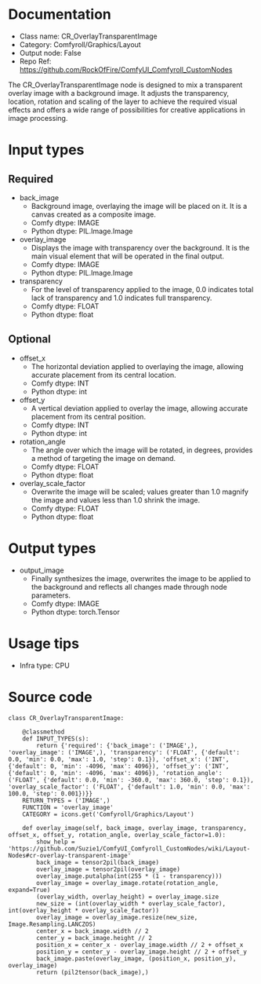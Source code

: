 # Documentation
- Class name: CR_OverlayTransparentImage
- Category: Comfyroll/Graphics/Layout
- Output node: False
- Repo Ref: https://github.com/RockOfFire/ComfyUI_Comfyroll_CustomNodes

The CR_OverlayTransparentImage node is designed to mix a transparent overlay image with a background image. It adjusts the transparency, location, rotation and scaling of the layer to achieve the required visual effects and offers a wide range of possibilities for creative applications in image processing.

# Input types
## Required
- back_image
    - Background image, overlaying the image will be placed on it. It is a canvas created as a composite image.
    - Comfy dtype: IMAGE
    - Python dtype: PIL.Image.Image
- overlay_image
    - Displays the image with transparency over the background. It is the main visual element that will be operated in the final output.
    - Comfy dtype: IMAGE
    - Python dtype: PIL.Image.Image
- transparency
    - For the level of transparency applied to the image, 0.0 indicates total lack of transparency and 1.0 indicates full transparency.
    - Comfy dtype: FLOAT
    - Python dtype: float
## Optional
- offset_x
    - The horizontal deviation applied to overlaying the image, allowing accurate placement from its central location.
    - Comfy dtype: INT
    - Python dtype: int
- offset_y
    - A vertical deviation applied to overlay the image, allowing accurate placement from its central position.
    - Comfy dtype: INT
    - Python dtype: int
- rotation_angle
    - The angle over which the image will be rotated, in degrees, provides a method of targeting the image on demand.
    - Comfy dtype: FLOAT
    - Python dtype: float
- overlay_scale_factor
    - Overwrite the image will be scaled; values greater than 1.0 magnify the image and values less than 1.0 shrink the image.
    - Comfy dtype: FLOAT
    - Python dtype: float

# Output types
- output_image
    - Finally synthesizes the image, overwrites the image to be applied to the background and reflects all changes made through node parameters.
    - Comfy dtype: IMAGE
    - Python dtype: torch.Tensor

# Usage tips
- Infra type: CPU

# Source code
```
class CR_OverlayTransparentImage:

    @classmethod
    def INPUT_TYPES(s):
        return {'required': {'back_image': ('IMAGE',), 'overlay_image': ('IMAGE',), 'transparency': ('FLOAT', {'default': 0.0, 'min': 0.0, 'max': 1.0, 'step': 0.1}), 'offset_x': ('INT', {'default': 0, 'min': -4096, 'max': 4096}), 'offset_y': ('INT', {'default': 0, 'min': -4096, 'max': 4096}), 'rotation_angle': ('FLOAT', {'default': 0.0, 'min': -360.0, 'max': 360.0, 'step': 0.1}), 'overlay_scale_factor': ('FLOAT', {'default': 1.0, 'min': 0.0, 'max': 100.0, 'step': 0.001})}}
    RETURN_TYPES = ('IMAGE',)
    FUNCTION = 'overlay_image'
    CATEGORY = icons.get('Comfyroll/Graphics/Layout')

    def overlay_image(self, back_image, overlay_image, transparency, offset_x, offset_y, rotation_angle, overlay_scale_factor=1.0):
        show_help = 'https://github.com/Suzie1/ComfyUI_Comfyroll_CustomNodes/wiki/Layout-Nodes#cr-overlay-transparent-image'
        back_image = tensor2pil(back_image)
        overlay_image = tensor2pil(overlay_image)
        overlay_image.putalpha(int(255 * (1 - transparency)))
        overlay_image = overlay_image.rotate(rotation_angle, expand=True)
        (overlay_width, overlay_height) = overlay_image.size
        new_size = (int(overlay_width * overlay_scale_factor), int(overlay_height * overlay_scale_factor))
        overlay_image = overlay_image.resize(new_size, Image.Resampling.LANCZOS)
        center_x = back_image.width // 2
        center_y = back_image.height // 2
        position_x = center_x - overlay_image.width // 2 + offset_x
        position_y = center_y - overlay_image.height // 2 + offset_y
        back_image.paste(overlay_image, (position_x, position_y), overlay_image)
        return (pil2tensor(back_image),)
```
